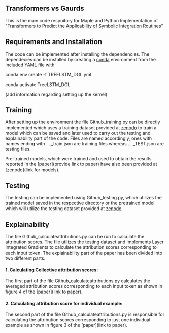 ## Transformers vs Gaurds
This is the main code respoitory for Maple and Python Implementation of "Transformers to Predict the Applicability of Symbolic Integration Routines"
## Requirements and Installation
The code can be implemented after installing the dependencies. The dependecies can be installed by creating a [conda](https://www.anaconda.com/products/individual) environment from the included YAML file with

  conda env create -f TREELSTM_DGL.yml
  
  conda activate TreeLSTM_DGL

  (add information regarding setting up the kernel)
  
## Training
  After setting up the environment the file Github_training.py can be directly implemented which uses a training dataset provided at [zenodo](https://zenodo.org/records/13992762) to train a model which can be saved and later used to carry out the testing and explainability part of the code. Files are named accordingly, ones with names ending with ...._train.json are training files whereas ...._TEST.json are testing files.
  
  Pre-trained models, which were trained and used to obtain the results reported in the [paper](provide link to paper) have also been provided at [zenodo](link for models).

## Testing  
  The testing can be implemented using Github_testing.py, which utilizes the trained model saved in the respective directory or the pretrained model which will utilize the testing dataset provided at [zenodo](https://zenodo.org/records/13992762) 

## Explainability
  The file Github_calculateattributions.py can be run to calculate the attribution scores. The file utilizes the testing dataset and implements Layer Integrated Gradients to calculate the attribution scores corresponding to each input token. The explainability part of the paper has been divided into two different parts. 

#### 1. Calculating Collective attribution scores:
  The first part of the file Github_calculateattributions.py calculates the averaged attribution scores corresponding to each input token as shown in figure 4 of the [paper](link to paper).

#### 2. Calculating attribution score for individual example:
  The second part of the file Github_calculateattributions.py is responsible for calculating the attribution scores corresponding to just one individual example as shown in figure 3 of the [paper](link to paper).
